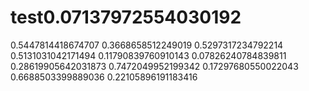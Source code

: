 # test0.07137972554030192
0.5447814418674707
0.3668658512249019
0.5297317234792214
0.5131031042171494
0.11790839760910143
0.07826240784839811
0.28619905642031873
0.7472049952199342
0.17297680550022043
0.6688503399889036
0.22105896191183416
